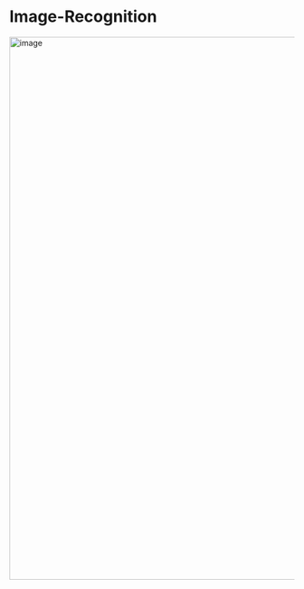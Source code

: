 # Image-Recognition

<img width="960" alt="image" src="https://github.com/Ash1912/Image-Recognition/assets/78248287/e32c3d12-4e9b-4a03-9d5f-5c367ba43c5f">
